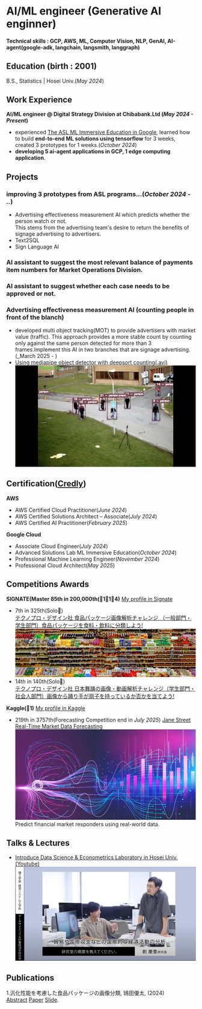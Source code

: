# AI/ML engineer (Generative AI enginner)

#### Technical skills : GCP, AWS, ML, Computer Vision, NLP, GenAI, AI-agent(google-adk, langchain, langsmith, langgraph)

## Education (birth : 2001)
B.S., Statistics | Hosei Univ.(_May 2024_)

## Work Experience
**AI/ML engineer @ Digital Strategy Division at Chibabank.Ltd (_May 2024 - Present_)**
- experienced [The ASL ML Immersive Education in Google]((https://cloud.google.com/customers/chiba-bank?hl=ja)), learned how to build **end-to-end ML solutions using tensorflow**  for 3 weeks, created 3 prototypes for 1 weeks.(_October 2024_)<br>
- **developing 5 ai-agent applications in GCP, 1 edge computing application**.

## Projects
### improving 3 prototypes from ASL programs...(_October 2024 - .._)
- Advertising effectiveness measurement AI which predicts whether the person watch or not.<br>
This stems from the advertising team's desire to return the benefits of signage advertising to advertisers.
- Text2SQL
- Sign Language AI
  
### AI assistant to suggest  the most relevant balance of payments item numbers for Market Operations Division.

### AI assistant to suggest whether each case needs to be approved or not.

### Advertising effectiveness measurement AI (counting people in front of the blanch)
- developed multi object tracking(MOT) to provide advertisers with market value (traffic). This approach provides a more stable count by counting only against the same person detected for more than 3 frames.Implement this AI in two branches that are signage advertising.(_March 2025 - )
- [Using mediapipe object detector with deepsort counting(.avi)](/assets/img/deepsort_counting.avi)
![deepsort_counting](/assets/img/deepsort_counting.png)

## Certification([Credly](https://www.credly.com/users/yuta-tokita))
**AWS**<br>
- AWS Certified Cloud Practitioner(_June 2024_)<br>
- AWS Certified Solutions Architect – Associate(_July 2024_)<br>
- AWS Certified AI Practitioner(_February 2025_)<br>

**Google Cloud**<br>
- Associate Cloud Engineer(_July 2024_)<br>
- Advanced Solutions Lab ML Immersive Education(_October 2024_)<br>
- Professional Machine Learning Engineer(_November 2024_)<br>
- Professional Cloud Architect(_May 2025_)<br>


## Competitions Awards
**SIGNATE(Master 85th in 200,000th(🥇1🥈1🥉4)**
[My profile in Signate](https://signate.jp/users/84569)
- 7th in 325th(Solo🥇)<br>
[テクノプロ・デザイン社 食品パッケージ画像解析チャレンジ （一般部門・学生部門）食品パッケージを食料・飲料に分類しよう!](https://signate.jp/competitions/1106)
![comp1](/assets/img/tokita_compe.png)
- 14th in 140th(Solo🥈)<br>
[テクノプロ・デザイン社 日本舞踊の画像・動画解析チャレンジ（学生部門・社会人部門）画像から踊り手が扇子を持っているか否かを当てよう!](https://signate.jp/competitions/1506)


**Kaggle(🥉1)**
[My profile in Kaggle](https://www.kaggle.com/tok1t4)
- 219th in 3757th(Forecasting Competition end in _July 2025_)
[Jane Street Real-Time Market Data Forecasting](https://www.kaggle.com/competitions/jane-street-real-time-market-data-forecasting)<br>
![comp1](/assets/img/header.png)<br>
Predict financial market responders using real-world data.<br>

## Talks & Lectures
- [Introduce Data Science & Econometrics Laboratory in Hosei Univ.(Youtube)](https://www.youtube.com/watch?v=E-qVjWBCrug&t=257s)
![intro labs](/assets/img/intro_labs.png)<br>
  
## Publications
1.汎化性能を考慮した食品パッケージの画像分類, 鴇田優太, (2024)<br>
[Abstract](/assets/img/20X4110-0.pdf) [Paper](/assets/img/20X4110-1.pdf) [Slide](/assets/img/20X4110-2.pdf).
